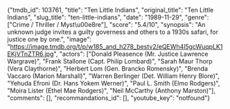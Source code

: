 {"tmdb_id": 103761, "title": "Ten Little Indians", "original_title": "Ten Little Indians", "slug_title": "ten-little-indians", "date": "1989-11-29", "genre": ["Crime / Thriller / Myst\u00e8re"], "score": "5.4/10", "synopsis": "An unknown judge invites a guilty governess and others to a 1930s safari, for justice one by one.", "image": "https://image.tmdb.org/t/p/w185_and_h278_bestv2/eQEWh4l5gcWuqpLK1EKjVTnZTR6.jpg", "actors": ["Donald Pleasence (Mr. Justice Lawrence Wargrave)", "Frank Stallone (Capt. Philip Lombard)", "Sarah Maur Thorp (Vera Claythorne)", "Herbert Lom (Gen. Brancko Romensky)", "Brenda Vaccaro (Marion Marshall)", "Warren Berlinger (Det. William Henry Blore)", "Yehuda Efroni (Dr. Hans Yokem Werner)", "Paul L. Smith (Elmo Rodgers)", "Moira Lister (Ethel Mae Rodgers)", "Neil McCarthy (Anthony Marston)"], "comments": [], "recommandations_id": [], "youtube_key": "notfound"}